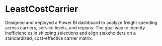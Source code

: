 # LeastCostCarrier
Designed and deployed a Power BI dashboard to analyze freight spending across carriers, service levels, and regions. The goal was to identify inefficiencies in shipping selections and align stakeholders on a standardized, cost-effective carrier matrix.
